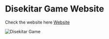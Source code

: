 # Disekitar Game Website

Check the website here [Website](https://disekitargame.com/)

![Disekitar Game](https://ik.imagekit.io/dsg/tkYbuJbVcaW9sxD69h8HGPeHw_U__DkguQxUDntS.png)
